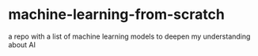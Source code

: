 # machine-learning-from-scratch
a repo with a list of machine learning models to deepen my understanding about AI
